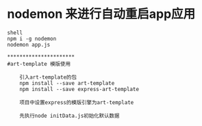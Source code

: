 # nodemon 来进行自动重启app应用
    shell 
    npm i -g nodemon
    nodemon app.js
```
**********************
#art-template 模版使用

    引入art-template的包
    npm install --save art-template
    npm install --save express-art-template
   
    项目中设置express的模版引擎为art-template
     
    先执行node initData.js初始化默认数据
